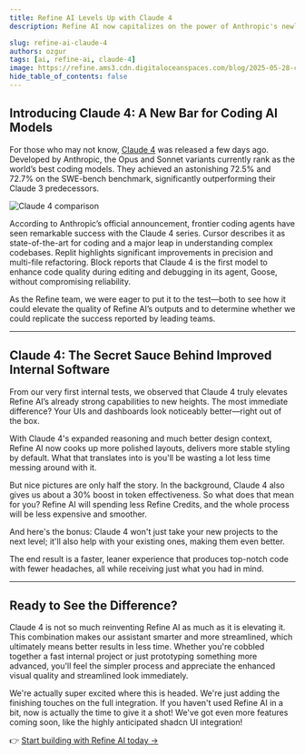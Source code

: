 ```yaml
---
title: Refine AI Levels Up with Claude 4
description: Refine AI now capitalizes on the power of Anthropic's newly released Claude 4 models, improving output quality and productivity in your future and existing Refine AI projects.

slug: refine-ai-claude-4
authors: ozgur
tags: [ai, refine-ai, claude-4]
image: https://refine.ams3.cdn.digitaloceanspaces.com/blog/2025-05-28-claude-4/claude-4-blog.png
hide_table_of_contents: false
---
```

## Introducing Claude 4: A New Bar for Coding AI Models


For those who may not know, [Claude 4](https://www.anthropic.com/news/claude-4) was released a few days ago. Developed by Anthropic, the Opus and Sonnet variants currently rank as the world’s best coding models. They achieved an astonishing 72.5% and 72.7% on the SWE-bench benchmark, significantly outperforming their Claude 3 predecessors.

<div className="centered-image">
 <img src="https://refine.ams3.cdn.digitaloceanspaces.com/blog/2025-05-28-claude-4/claude-4-blog-chart.png" alt="Claude 4 comparison" />
</div>

According to Anthropic’s official announcement, frontier coding agents have seen remarkable success with the Claude 4 series. Cursor describes it as state-of-the-art for coding and a major leap in understanding complex codebases. Replit highlights significant improvements in precision and multi-file refactoring. Block reports that Claude 4 is the first model to enhance code quality during editing and debugging in its agent, Goose, without compromising reliability.

As the Refine team, we were eager to put it to the test—both to see how it could elevate the quality of Refine AI’s outputs and to determine whether we could replicate the success reported by leading teams.

---

## Claude 4: The Secret Sauce Behind Improved Internal Software

From our very first internal tests, we observed that Claude 4 truly elevates Refine AI’s already strong capabilities to new heights. The most immediate difference? Your UIs and dashboards look noticeably better—right out of the box.

With Claude 4's expanded reasoning and much better design context, Refine AI now cooks up more polished layouts, delivers more stable styling by default. What that translates into is you'll be wasting a lot less time messing around with it.

But nice pictures are only half the story. In the background, Claude 4 also gives us about a 30% boost in token effectiveness. So what does that mean for you? Refine AI will spending less Refine Credits, and the whole process will be less expensive and smoother.

And here's the bonus: Claude 4 won't just take your new projects to the next level; it'll also help with your existing ones, making them even better.

The end result is a faster, leaner experience that produces top-notch code with fewer headaches, all while receiving just what you had in mind.

---

## Ready to See the Difference?

Claude 4 is not so much reinventing Refine AI as much as it is elevating it. This combination makes our assistant smarter and more streamlined, which ultimately means better results in less time. Whether you're cobbled together a fast internal project or just prototyping something more advanced, you'll feel the simpler process and appreciate the enhanced visual quality and streamlined look immediately.

We're actually super excited where this is headed. We're just adding the finishing touches on the full integration. If you haven't used Refine AI in a bit, now is actually the time to give it a shot! We've got even more features coming soon, like the highly anticipated shadcn UI integration!

:point_right: [Start building with Refine AI today →](https://s.refine.dev/claude4-to-AI) 